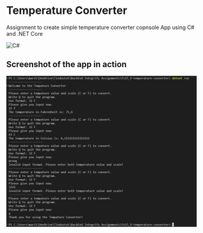 # Temperature Converter

Assignment to create simple temperature converter copnsole App using C# and .NET Core

![C#](https://img.shields.io/badge/C%23-239120?style=for-the-badge&logo=c-sharp&logoColor=white)

## Screenshot of the app in action

![Results from terminal](/converter.png "Results from terminal")

